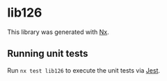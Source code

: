 # lib126

This library was generated with [Nx](https://nx.dev).


## Running unit tests

Run `nx test lib126` to execute the unit tests via [Jest](https://jestjs.io).


